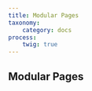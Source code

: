 ```yaml
---
title: Modular Pages
taxonomy:
    category: docs
process:
    twig: true
---
```


## Modular Pages

